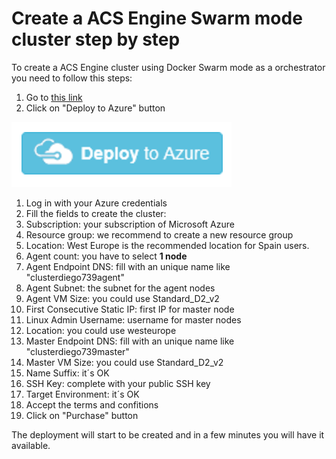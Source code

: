 # Create a ACS Engine Swarm mode cluster step by step

To create a ACS Engine cluster using Docker Swarm mode as a orchestrator you need to follow this steps:

1. Go to [this link](https://github.com/Azure/azure-quickstart-templates/tree/master/101-acsengine-swarmmode)
2. Click on &quot;Deploy to Azure&quot; button

 ![](./media/deploy-button.png)

1. Log in with your Azure credentials
2. Fill the fields to create the cluster:
  1. Subscription: your subscription of Microsoft Azure
  2. Resource group: we recommend to create a new resource group
  3. Location: West Europe is the recommended location for Spain users.
  4. Agent count: you have to select **1 node**
  5. Agent Endpoint DNS: fill with an unique name like &quot;clusterdiego739agent&quot;
  6. Agent Subnet: the subnet for the agent nodes
  7. Agent VM Size: you could use Standard\_D2\_v2
  8. First Consecutive Static IP: first IP for master node
  9. Linux Admin Username: username for master nodes
  10. Location: you could use westeurope
  11. Master Endpoint DNS: fill with an unique name like &quot;clusterdiego739master&quot;
  12. Master VM Size: you could use Standard\_D2\_v2
  13. Name Suffix: it´s OK
  14. SSH Key: complete with your public SSH key
  15. Target Environment: it´s OK
3. Accept the terms and confitions
4. Click on &quot;Purchase&quot; button

The deployment will start to be created and in a few minutes you will have it available.